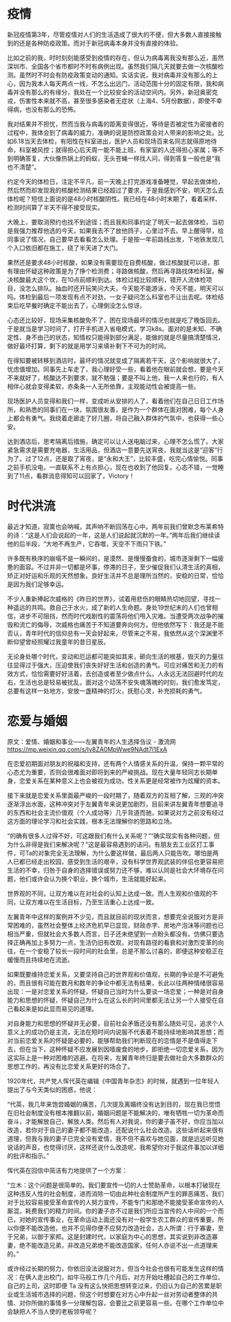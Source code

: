# 疫情

新冠疫情第3年，尽管疫情对人们的生活造成了很大的不便，但大多数人直接接触到的还是各种防疫政策。而对于新冠病毒本身并没有直接的体验。

比如之前的我，时时刻刻能感受到疫情的存在，但认为病毒离我没有那么近，虽然深圳市、全国各个省市都时不时有病例出现。虽然我们隔几天就要去做一次核酸检测。虽然时不时会有防疫政策变动的通知。实话实说，我对病毒并没有那么的上心，因为我本人每天两点一线，不怎么出远门，活动范围十分的固定有限，我和病毒并没有那么的有缘分，我处在一个比较安全的活动空间内。另外，新冠奥密克戎，伤害性本来就不高，甚至很多感染者无症状（上海4、5月份数据），即使不幸得病，也没有那么的恐怖。

我对结果并不担忧，然而当我与病毒的距离变得很近，等待是否被定性为密接者的过程中，我体会到了病毒的威力，准确的说是防控政策会对人带来的影响之处。比如6.18当天去体检，有阳性在科室进出，医护人员和现场百来名同志就得原地待命，科室被风控；就得担心后天周一能不能上班，有家室的人还得担心家属；等不到明确答复，大伙像热锅上的蚂蚁，无头苍蝇一样找人问，得到答复一般也是“我也不清楚”。

约定今天的体检日，注定不平凡，前一天晚上打完游戏准备睡觉，早起去做体检，然后然而却发现我的核酸检测结果已经超过了要求，于是我感到不安，明天怎么去体检呢？短信上面说的是48小时核酸阴性。我已经在48小时末期了，看着采样、检测时间算了半天不得不接受现实。

大晚上，要取消预约也找不到途径；而且我和同事约定了明天一起去做体检，当初是我强力推荐他选的今天，如果我去不了放他鸽子，心里过不去。早上醒得早，给同事说了情况，自己要早去看看怎么处理。于是按一年前路线出发，下地铁发现几个入口依旧都在施工，绕了半天进了大门。

果然还是要求48小时核酸，如果没有需要现在自费核酸，做过核酸就可以进，那有理由怀疑这种政策是为了挣个检测费；寻路做核酸，然后再寻路找体检科室。解决核酸最大这个坎，在10点前顺利到达。体检过程比较顺利，错开人流体检项目，没怎么排队。抽血时还开玩笑问大夫，今天能不能游泳，今天不能，明天可以吗。体检到最后一项发现有点不对劲，一女子疑问怎么科室也不让出去呢。体检结束后吃早餐时确定不能出去了，心理倒没怎么惊讶。

心态还比较好，现场采集核酸免不了，困在现场最坏的情况也就是吃了晚饭回去。于是就当是学习时间了，打开手机进入省电模式，学习k8s。面对的是未知、不确定性、身不由己的状态，知情权只能得到部分满足，能做的就是尽量搞清楚情况，做好最坏打算，剩下的就是用学习来填补剩下不可为的时间。

在得知要被转移到酒店时，最坏的情况就变成了隔离若干天，这个影响就很大了，忧虑值增加。同事先上车走了，我心理好受一些，看着他在眼前就会想，要是今天不来就好了，核酸达不到要求，就不勉强；要是不叫上他，我一人来也行的，有人相伴心就会变得柔软，赤条条一人无所依靠，主观能动性会被提高一些。

现场医护人员变得和我们一样，变成听从安排的人了，看着他们在自己日日工作场所，和熟悉的同事们在一块，氛围很友善，是作为一个群体在面对困难，每个人身上都会有勇气。我绕着走廊走了好几圈，将自己融入群体的气氛中，也获得一些心安。

达到酒店后，思考隔离后措施，确定可以让人送电脑过来，心理不怎么慌了。大家紧急需求是需要充电器，生活用品，但酒店一意要先送宵夜，我就当这是“迎客”行为了。过了12点，还是取了宵夜，是“永和大王”，比较丰盛，吃完心情愉悦。同事之前手机没电，一直联系不上有点担心，现在也收到了他回复。心态不错，一觉睡到了11点，看群消息得知可以回家了，Victory！

# 时代洪流

最近才知道，寂寞也会呐喊，其声响不断回荡在心中。两年前我们曾默念布莱希特的诗：“这是人们会说起的一年，这是人们说起就沉默的一年。”两年后我们继续读他的后半段，“大地不再生产，它吞噬，天空不下雨只下铁。”

许多既有秩序的崩塌不是一瞬间的，是漠然、是慢慢蚕食的，城市逐渐剩下一幅疲惫的面容。不过并非一切都是坏事，停滞的日子，至少催促我们认清生活的真相，矫正对好运和乐观的天然想象。良好生活并不总是理所当然的，安稳的日常，恰恰是因为我们足够幸运。

不少人重新捧起次威格的《昨日的世界》，试着用悲伤的眼睛热切地回望，寻找一种遥远的共鸣。救自己于水火，成了新的人生命题。身处19世纪末的人们也曾相信，进步不可阻挡，然而时代戏剧性的震荡将他们甩入灾难。当遭受两次战争的摧毁和流亡的侮辱，次威格也痛苦于不知道要奔向何方。但他依然写下：我还是不能否认，青年时代的信仰总有一天会好起来，尽管来之不易，我依然从这个深渊里不断仰望曾经照耀过我童年的昔日星辰。

无论身处哪个时代，变动和厄运都可能突如其来，砸向生活的根基，毁灭的力量往往显得过于强大，压迫使我们丧失好好生活和创造的勇气。可应对痛苦和无力的有效方式，恰恰需要好好活着，去创造或者至少做点什么。人永远无法回避时代的左右，生活也总是轻易被扰乱，面对这个动荡不安失魂落魄的时刻，我们愈发笃定，总要有这样一处地方，安放一盏精神的灯火，抚慰心灵，补充损耗的勇气。

# 恋爱与婚姻

原文：爱情、婚姻和事业——左翼青年的人生选择刍议 - 激流网  https://mp.weixin.qq.com/s/Iv8ZA0MpWwe9NAdt7l1ExA

在恋爱初期面对朋友的祝福和支持，还有两个人情感关系的升温，保持一颗平常的心态尤为重要，否则会很难面对即将到来的严峻挑战。现在大量年轻同志长期单身，恋爱关系在某种意义上也会被视为成功，性关系更是经常被作为炫耀的资本。

接下来就是恋爱关系里面最严峻的一段时期了，随着双方的互相了解，三观的冲突逐渐浮出水面，这种冲突对于左翼青年来说更加剧烈，目前来讲左翼青年想要追寻的东西和社会主流价值观（个人成功等）几乎背道而驰，如果说对方之前没有经过这方面的理论学习和社会实践，根本无法理解你的思路和立场。

“的确有很多人过得不好，可这跟我们有什么关系呢？”“确实现实有各种问题，但为什么非得是我们来解决呢？”这是最容易遇到的诘问。有朋友去工业区打工事件，可Ta的对象完全无法理解，为什么要这样做，最后两人只能告吹。哪怕是两人已都已经走出校园，感受到生活的艰辛，没有科学世界观武装的伴侣也更容易把生活的不幸，归咎于自身的选择错误或努力还不够，难以认同是社会大环境存在问题，他们或许会认为换个职业，换个城市，生活就能好起来。

世界观的不同，让双方难以在对社会的认知上达成一致。而人生观和价值观的不同，让双方难以在生活目标，乃至生活重心上达成一致。

左翼青年中这样的案例并不少见，而且就目前的现状而言，想要完全说服对方是非常困难的，虽然社会整体上经济危机早已显现，财政赤字、房地产泡沫等问题也已相当严重，但就社会大多数人而言，日子还未绝望到一点盼头都没有。仿佛只要选择正确再加上多努力一点，生活仍旧有改观，对现有路径的看衰和对激烈变革的向往，在一个安稳了较长一段时间的社会里，总是不那么讨喜的，即便这种安稳正在缓慢而且持续地在流逝。

如果既要维持恋爱关系，又要坚持自己的世界观和价值观，长期的争论是不可避免的，而且很有可能在数月和数年的争论中都无法有结果，长此以往两种情绪很容易出现：一是对恋爱关系的怀疑，怀疑自己当时为什么要谈一场恋爱；一种是对自身能力和思想的怀疑，怀疑自己为什么在这么长的时间里都无法让另一个人接受在自己看起来是如此显而易见的道理。

对自身能力和思想的怀疑并无必要，目前社会矛盾还没有那么随处可见，追求个人意义上的成功仍是主流，无法在短时间内说服不代表着不能持续地影响其思想；而对当前恋爱关系的怀疑是必要的，能够帮助我们判断现在的恋情是不是值得走下去，但在当下，这种怀疑不应发展到因噎废食的地步，即拒绝一切恋爱关系，因为这实际上是一种对困难的逃避。在将来，左翼青年终归是要去做社会大多数群众的思想工作的，再没有比恋爱关系更好的场合了。

1920年代，共产党人恽代英在编辑《中国青年杂志》的时候，就遇到一位年轻人提出了与今天类似的困惑，他说：

“代英，我几年来饱尝婚姻的痛苦，几次提及离婚终没有达到目的，现在我已觉悟在旧社会制度没有根本推翻以前，婚姻问题是不能解决的，唯有牺牲一切为革命而奋斗，才能解放自己，解放人类。然后有人对我说，你的妻子虽不好，你应当加以改造，若你对于自己的妻子都不能改造，还配说什么社会改造。这些话听起来很有道理，但我与我的妻子已完全没有爱情，我不但不喜欢与她见面，就是远远听见她说话的声音，也觉得讨厌，这样还说什么改造呢，我希望你对于我这件事加以详细的批评和指示。”

恽代英在回信中简洁有力地提供了一个方案：

“立木：这个问题是很简单的。我们要宣传一切的人士赞助革命，以根本打破现在这种违反人性的社会制度，进而消除一切由此种社会制度所产生的罪恶痛苦。我们对于比较容易接受革命宣传的人努力宣传，不能专门和那绝不能接受革命宣传的人厮混，耗费我们的精力时间。你的妻子亦不过是我们所应当宣传的人中间的一个而已，对她的宣传事业，在革命运动上面还没有对一般学生农工群众的宣传重要。所以你便不能改造他，也并不见得你便不应努力改造社会，古人所谓：行于寡妻，至于兄弟，以御于家邦。这是封建时代，以家庭为中心的思想，其实说到非改造寡妻，绝不能改造兄弟，非改造兄弟绝不能改造国家，任何人亦说不出一点道理来的。”

或许经过长期的努力，你依旧没法说服对方，但当今社会也很有可能发生这样的情况：在俩人走出校门，如牛马般工作几个月后，对方开始吐槽起自己的工作单位、自己的上司，这时即便 Ta 没有这么快把思想转变过来，仍旧认为自己的苦累是职业或生活城市选择的问题，但这个时想要在对方心中升起一丝对劳动者整体的共情、对你所做的事情多一分理解包容，会要比之前更容易一些。在哪个工作单位中会缺把人不当人使的老板领导呢？
